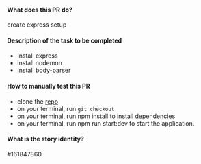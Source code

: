 #### What does this PR do?
create express setup
#### Description of the task to be completed
- Install express
- install nodemon
- Install body-parser
#### How to manually test this PR
- clone the [repo ](https://github.com/olorunwalawrence/book-a-meal)
- on your terminal, run `git checkout  `
- on your terminal, run npm install to install dependencies
- on your terminal, run npm run start:dev to start the application.

    

#### What is the story identity?

#161847860